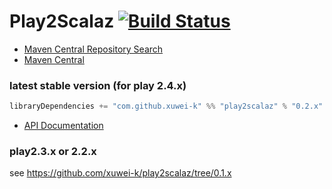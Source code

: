 # Play2Scalaz [![Build Status](https://secure.travis-ci.org/xuwei-k/play2scalaz.png?branch=master)](http://travis-ci.org/xuwei-k/play2scalaz)

- [Maven Central Repository Search](http://search.maven.org/#search%7Cga%7C1%7Cg%3A%22com.github.xuwei-k%22)
- [Maven Central](http://repo1.maven.org/maven2/com/github/xuwei-k/)

### latest stable version (for play 2.4.x)

```scala
libraryDependencies += "com.github.xuwei-k" %% "play2scalaz" % "0.2.x"
```

- [API Documentation](https://oss.sonatype.org/service/local/repositories/releases/archive/com/github/xuwei-k/play2scalaz_2.11/0.2.x/play2scalaz_2.11-0.2.x-javadoc.jar/!/index.html)

### play2.3.x or 2.2.x

see <https://github.com/xuwei-k/play2scalaz/tree/0.1.x>
